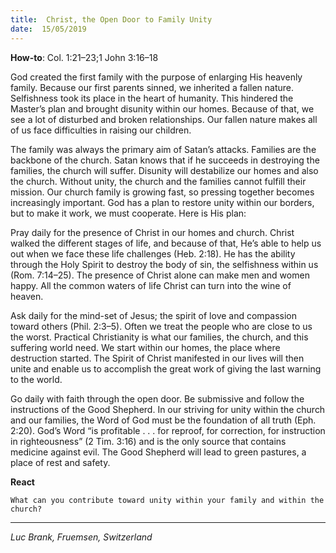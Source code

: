 ```yaml
---
title:  Christ, the Open Door to Family Unity
date:  15/05/2019
---
```


**How-to**: Col. 1:21–23;1 John 3:16–18

God created the first family with the purpose of enlarging His heavenly family. Because our first parents sinned, we inherited a fallen nature. Selfishness took its place in the heart of humanity. This hindered the Master’s plan and brought disunity within our homes. Because of that, we see a lot of disturbed and broken relationships. Our fallen nature makes all of us face difficulties in raising our children.

The family was always the primary aim of Satan’s attacks. Families are the backbone of the church. Satan knows that if he succeeds in destroying the families, the church will suffer. Disunity will destabilize our homes and also the church. Without unity, the church and the families cannot fulfill their mission. Our church family is growing fast, so pressing together becomes increasingly important. God has a plan to restore unity within our borders, but to make it work, we must cooperate. Here is His plan:

Pray daily for the presence of Christ in our homes and church. Christ walked the different stages of life, and because of that, He’s able to help us out when we face these life challenges (Heb. 2:18). He has the ability through the Holy Spirit to destroy the body of sin, the selfishness within us (Rom. 7:14–25). The presence of Christ alone can make men and women happy. All the common waters of life Christ can turn into the wine of heaven.

Ask daily for the mind-set of Jesus; the spirit of love and compassion toward others (Phil. 2:3–5). Often we treat the people who are close to us the worst. Practical Christianity is what our families, the church, and this suffering world need. We start within our homes, the place where destruction started. The Spirit of Christ manifested in our lives will then unite and enable us to accomplish the great work of giving the last warning to the world.

Go daily with faith through the open door. Be submissive and follow the instructions of the Good Shepherd. In our striving for unity within the church and our families, the Word of God must be the foundation of all truth (Eph. 2:20). God’s Word “is profitable . . . for reproof, for correction, for instruction in righteousness” (2 Tim. 3:16) and is the only source that contains medicine against evil. The Good Shepherd will lead to green pastures, a place of rest and safety.

**React**

`What can you contribute toward unity within your family and within the church?`

---

_Luc Brank, Fruemsen, Switzerland_